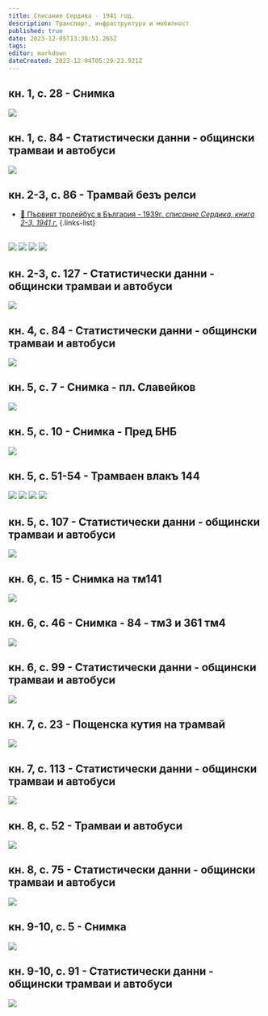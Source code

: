```yaml
---
title: Списание Сердика - 1941 год.
description: Транспорт, инфраструктура и мобилност
published: true
date: 2023-12-05T13:38:51.265Z
tags: 
editor: markdown
dateCreated: 2023-12-04T05:29:23.921Z
---
```


## кн. 1, с. 28 - **Снимка**
<img src="https://drive.google.com/uc?id=1CcwG1tMuRembgPU5CZ4XOZWEBh8XiZGi">

## кн. 1, с. 84 - **Статистически данни** - общински трамваи и автобуси

<img src="https://drive.google.com/uc?id=1oRQbTVOFZ9xIKMluReIHuyMp4aMTkHh8">

## кн. 2-3, с. 86 - **Трамвай безъ релси**
- [:trolleybus: Първият тролейбус в България - 1939г. *списание Сердика, книга 2-3, 1941 г.*](/bg/blog/tramvai-bez-relsi)
{.links-list}  

<br><img src="https://drive.google.com/uc?id=1NDAZfDKvlHHBk5jZLnByDY81jlZPKcNr">
<img src="https://drive.google.com/uc?id=1cszylFAmXemr8SvBFHbj8JqXj8PaEsAG">
<img src="https://drive.google.com/uc?id=1m0CJvTh5CCRHR7wQAYVwct6YzrYSmfZz">
<img src="https://drive.google.com/uc?id=1QnX_GBW74jQf3ATtT-rOEXxhbqaShphJ">

## кн. 2-3, с. 127 - **Статистически данни** - общински трамваи и автобуси
<img src="https://drive.google.com/uc?id=1c0Vm3nCVgPeyKkLoHQKwv-TKpoa46DYo">


## кн. 4, с. 84 - **Статистически данни** - общински трамваи и автобуси

<img src="https://drive.google.com/uc?id=138XUQvrcfcwcA2JLO4nyhRHuSqOhP1Jd">

## кн. 5, с. 7 - **Снимка** - пл. Славейков
<img src="https://drive.google.com/uc?id=10rZzw1IAKxCgpAwsghDtqq0rP4Tsztx_">

## кн. 5, с. 10 - **Снимка** - Пред БНБ
<img src="https://drive.google.com/uc?id=1ZYzvX1qCep1RbiHcBduhj8bHPig8ZcGW">

## кн. 5, с. 51-54 - **Трамваен влакъ 144**

<img src="https://drive.google.com/uc?id=1zXus3NWHH_HLO34_TEK4f0JcgxEblmmb">
<img src="https://drive.google.com/uc?id=1DjFzauoTR_nQRA2ubprOBZjJYUMFn9W2">
<img src="https://drive.google.com/uc?id=1_nK2T5TV8YHqt-HPjfZ3pm-pVzMX343m">
<img src="https://drive.google.com/uc?id=1A98LFOjoCmLyfoXtI4BNBehDZW3tXT-K">

## кн. 5, с. 107 - **Статистически данни** - общински трамваи и автобуси

<img src="https://drive.google.com/uc?id=1rdQq1RuG6nH7ynl7hx54JcDavI4CTFY3">


## кн. 6, с. 15 - **Снимка на тм141**
<img src="https://drive.google.com/uc?id=1bV6pjG0QGuaI4Yzf7H_QMwlSoppmUsBB">

## кн. 6, с. 46 - **Снимка** - 84 - тм3 и 361 тм4
<img src="https://drive.google.com/uc?id=19xLUsLdkJfBth2K2pCmj22H7fhW1xiFh">

## кн. 6, с. 99 - **Статистически данни** - общински трамваи и автобуси
<img src="https://drive.google.com/uc?id=1_PVR_-wHJuvOyY_MstaCKaW9rZyX4R_G">



## кн. 7, с. 23 - **Пощенска кутия на трамвай**
<img src="https://drive.google.com/uc?id=1Lb-Cuikcog9qgiG9jAZlX8n5RLra6Gx_">

## кн. 7, с. 113 - **Статистически данни** - общински трамваи и автобуси
<img src="https://drive.google.com/uc?id=17faxjhByZL98VRKkDmFfeETMoLUai5bJ">


## кн. 8, с. 52 - **Трамваи и автобуси** 

<img src="https://drive.google.com/uc?id=1RY8eYA-O0_jgsUzYO3H7xZ8MNl2DOWDi">

## кн. 8, с. 75 - **Статистически данни** - общински трамваи и автобуси

<img src="https://drive.google.com/uc?id=1luQpaWEKdASjfgnbZpgUAQmHZLT1eA3N">


## кн. 9-10, с. 5 - **Снимка** 

<img src="https://drive.google.com/uc?id=1g4UQhx8TuAyHU_YaKiveMqMbgS9-ir64">

## кн. 9-10, с. 91 - **Статистически данни** - общински трамваи и автобуси

<img src="https://drive.google.com/uc?id=1dvu_NHpaVziOQp79i8USWHCpt5YYcf0P">